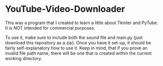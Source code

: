 # YouTube-Video-Downloader
This was a program that I created to learn a little about Tkinter and PyTube. It is NOT intended for commercial purposes.

To use it, make sure to include both the sound file and main.py (just download this repository as a zip). Once you have it set-up, it should be fairly self-explanatory how to use it. Keep in mind, that if you prove an invalid file path name, there will be one that is created within the current working directory.
